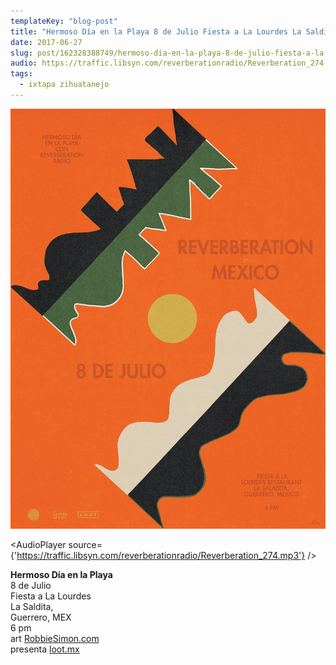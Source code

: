 ```yaml
---
templateKey: "blog-post"
title: "Hermoso Día en la Playa 8 de Julio Fiesta a La Lourdes La Saldita, Guerrero, MEX 6 pm art RobbieSimon.com presenta loot.mx"
date: 2017-06-27
slug: post/162328388749/hermoso-día-en-la-playa-8-de-julio-fiesta-a-la
audio: https://traffic.libsyn.com/reverberationradio/Reverberation_274.mp3
tags:
  - ixtapa zihuatanejo
---
```


![Hermoso Día en la Playa 8 de Julio Fiesta a La Lourdes La Saldita, Guerrero, MEX 6 pm art RobbieSimon.com presenta loot.mx](../images/3a6640c243512631dfeba8060474b321b4a610af899957e20c22c19479a0fc6f.jpg)

<AudioPlayer source={'https://traffic.libsyn.com/reverberationradio/Reverberation_274.mp3'} />

<p><b>Hermoso Día en la Playa</b><br />8 de Julio<br />Fiesta a La Lourdes <br />La Saldita,<br />Guerrero, MEX<br />6 pm<br />art&nbsp;<a href="robbiesimon.com">RobbieSimon.com</a><br />presenta&nbsp;<a href="Loot.mx">loot.mx</a></p>
